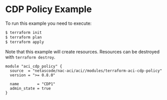 <!-- BEGIN_TF_DOCS -->
# CDP Policy Example

To run this example you need to execute:

```bash
$ terraform init
$ terraform plan
$ terraform apply
```

Note that this example will create resources. Resources can be destroyed with `terraform destroy`.

```hcl
module "aci_cdp_policy" {
  source  = "netascode/nac-aci/aci//modules/terraform-aci-cdp-policy"
  version = ">= 0.8.0"

  name        = "CDP1"
  admin_state = true
}
```
<!-- END_TF_DOCS -->